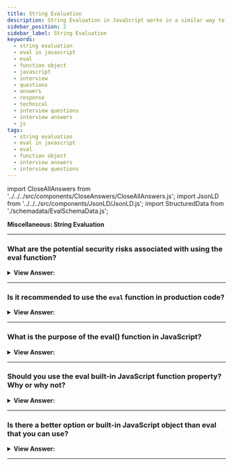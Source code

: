 ```yaml
---
title: String Evaluation
description: String Evaluation in JavaScript works in a similar way to how it works in Python. You should never use eval in your applications.
sidebar_position: 2
sidebar_label: String Evaluation
keywords:
  - string evaluation
  - eval in javascript
  - eval
  - function object
  - javascript
  - interview
  - questions
  - answers
  - response
  - technical
  - interview questions
  - interview answers
  - js
tags:
  - string evaluation
  - eval in javascript
  - eval
  - function object
  - interview answers
  - interview questions
---
```


import CloseAllAnswers from '../../../src/components/CloseAnswers/CloseAllAnswers.js';
import JsonLD from '../../../src/components/JsonLD/JsonLD.js';
import StructuredData from './schemadata/EvalSchemaData.js';

<JsonLD data={StructuredData} />

<head>
  <title>String Evaluation | JavaScript Frontend Phone Interview</title>
</head>

**Miscellaneous: String Evaluation**

<CloseAllAnswers />

---

### What are the potential security risks associated with using the eval function?

<details>
  <summary><strong>View Answer:</strong></summary>
  <div>
  <div><strong>Interview Response:</strong> The main risk is the potential for code injection, where malicious code can be executed. It's important to validate and sanitize any input used with `eval`.
  </div><br />
  <div><strong className="codeExample">Technical Details:</strong><br /><br />

  <div></div>

The `eval()` function in JavaScript is a powerful feature that evaluates a string of JavaScript code and executes it. Because it has the ability to execute arbitrary code, it presents several security risks:

**1. Code Injection**: If `eval()` is used on strings that can be manipulated by users (for example, form inputs or URL parameters), it opens up the potential for malicious code injection. An attacker could input a string that contains harmful JavaScript code, which would then be executed.

**2. Scope Access**: Code executed by `eval()` runs in the same scope as the call to `eval()`, meaning it has access to local variables, functions, and potentially sensitive data within that scope.

**3. Performance**: While not a security risk per se, it's worth noting that `eval()` can lead to performance issues. Modern JavaScript engines optimize code by compiling it into a more efficient format, but they can't do this as effectively with `eval()`, because the code within `eval()` is dynamically parsed and executed.

Given these security and performance considerations, it's generally recommended to avoid `eval()` if possible. Alternatives include using `JSON.parse()` for converting JSON strings into objects, using functions like `setTimeout` and `setInterval` with function arguments instead of string arguments, or using the `Function` constructor to create functions from strings in a more controlled manner.

---

:::tip
Remember, always sanitize and validate any user-provided data if you absolutely must use `eval()`, though in general it's best to avoid it if at all possible.
:::

  </div>
  </div>
</details>

---

### Is it recommended to use the `eval` function in production code?

<details>
  <summary><strong>View Answer:</strong></summary>
  <div>
  <div><strong>Interview Response:</strong> In general, it is discouraged to use `eval` in production code due to security risks and potential performance implications. There are usually alternative approaches to achieve the desired functionality.
<br />
  </div>
  </div>
</details>

---

### What is the purpose of the eval() function in JavaScript?

<details>
  <summary><strong>View Answer:</strong></summary>
  <div>
  <div><strong>Interview Response:</strong> The eval() function is used to evaluate a string as a JavaScript expression or code snippet, allowing dynamic execution of code. However, it's generally discouraged due to security risks.
</div><br />
  <div><strong>Technical Response:</strong> According to the MDN, the honest answer is that you should never use eval in your applications. However, the purpose of eval is to evaluate JavaScript code represented as a string value. One string parameter evaluates in the built-in eval function, and returns the completed value of the evaluated code. If the completion value is empty, undefined is returned.
</div><br />
  <div><strong className="codeExample">Code Example:</strong><br /><br />

  <div></div>

```js
let code = 'console.log("Hello")';
eval(code); // logs Hello
```

  </div>
  </div>
</details>

---

### Should you use the eval built-in JavaScript function property? Why or why not?

<details>
  <summary><strong>View Answer:</strong></summary>
  <div>
  <div><strong>Interview Response:</strong> We should never use eval in modern applications. Many problems include security, optimization, speed, and minification compatibility issues. The MDN does not recommend its use in modern programming.</div><br />
  <div><strong>Technical Response:</strong> In modern programming, developers use eval very sparingly. Developers often say that “eval is evil”. The reason is simple: a long, long time ago, JavaScript was a weaker language; many things only worked with eval. But that time passed a decade ago. There is no reason to use eval because the JavaScript engine does not optimize it. If someone is using it, there is a good chance they can replace it with a modern language construct or a JavaScript Module. Evil, I mean eval has several issues, including speed and code minification compatibility issues. The fundamental problem is that it poses a security risk to the user, and the MDN does not recommend its use in modern programming.<br /><br /> Using external local variables inside eval is also considered a bad programming practice, as it makes maintaining the code more complex. If your code needs some data from the outer scope, use “new” Function and pass it as arguments.
  </div><br /><br />

:::warning
Executing JavaScript from a string is an enormous security risk. It is far too easy for a bad actor to run arbitrary code when using eval().
:::

  </div>
</details>

---

### Is there a better option or built-in JavaScript object than eval that you can use?

<details>
  <summary><strong>View Answer:</strong></summary>
  <div>
  <div><strong>Interview Response:</strong> Yes, safer alternatives to eval() include the Function constructor for creating functions dynamically or JSON.parse() for parsing JSON strings without executing arbitrary code.
</div><br />
  <div><strong className="codeExample">Code Example:</strong> Converting from eval to a Function() object.<br /><br />

  <div></div>

```js
// Bad code with eval():
function looseJsonParse(obj) {
  return eval('(' + obj + ')');
}

console.log(looseJsonParse('{a:(4-1), b:function(){}, c:new Date()}'));

// Better code without eval():
function looseJsonParse(obj) {
  return Function('"use strict";return (' + obj + ')')();
}

console.log(looseJsonParse('{a:(4-1), b:function(){}, c:new Date()}'));
```

  </div>
  </div>
</details>

---
